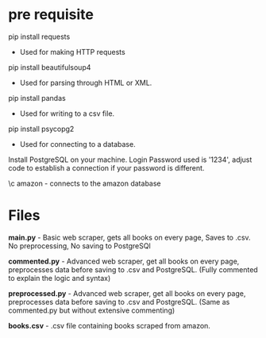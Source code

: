 # pre requisite

pip install requests
- Used for making HTTP requests

pip install beautifulsoup4
- Used for parsing through HTML or XML.

pip install pandas
- Used for writing to a csv file.

pip install psycopg2
- Used for connecting to a database.

Install PostgreSQL on your machine.
Login Password used is '1234', adjust code to establish a connection if your password is different.

\c amazon - connects to the amazon database


# Files

**main.py** - Basic web scraper, gets all books on every page, Saves to .csv. No preprocessing, No saving to PostgreSQl

**commented.py** - Advanced web scraper, get all books on every page, preprocesses data before saving to .csv and PostgreSQL. (Fully commented to explain the logic and syntax)

**preprocessed.py** - Advanced web scraper, get all books on every page, preprocesses data before saving to .csv and PostgreSQL. (Same as commented.py but without extensive commenting)

**books.csv** - .csv file containing books scraped from amazon.
